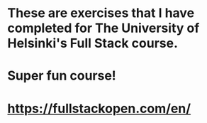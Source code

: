 # These are exercises that I have completed for The University of Helsinki's Full Stack course.
# Super fun course!
#
# https://fullstackopen.com/en/
